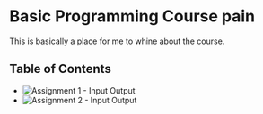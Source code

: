 # Basic Programming Course pain
This is basically a place for me to whine about the course.

## Table of Contents
- ![Assignment 1 - Input Output](basic-io/assignment-1)
- ![Assignment 2 - Input Output](basic-io/assignment-2)
